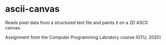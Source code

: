 # ascii-canvas

Reads pixel data from a structured text file and paints it on a 2D ASCII canvas.

Assignment from the Computer Programming Labratory course (GTU, 2020)
